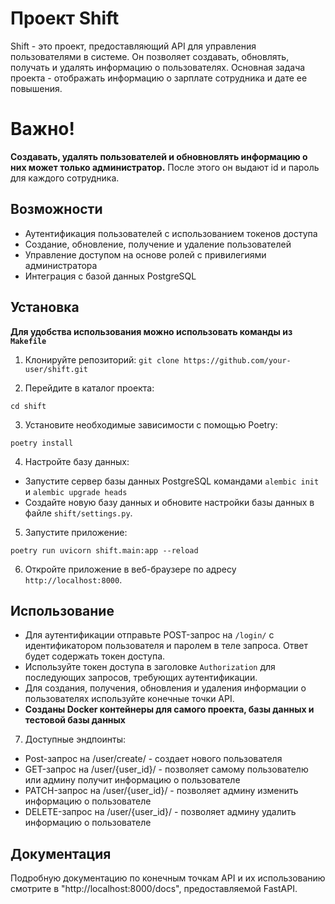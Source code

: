 # Проект Shift

Shift - это проект, предоставляющий API для управления пользователями в системе. Он позволяет создавать, обновлять, получать и удалять информацию о пользователях. Основная задача проекта - отображать информацию о зарплате сотрудника и дате ее повышения.

# Важно!

**Создавать, удалять пользователей и обновновлять информацию о них может только администратор.** После этого он выдают id и пароль для каждого сотрудника.

## Возможности

- Аутентификация пользователей с использованием токенов доступа
- Создание, обновление, получение и удаление пользователей
- Управление доступом на основе ролей с привилегиями администратора
- Интеграция с базой данных PostgreSQL

## Установка

**Для удобства использования можно использовать команды из `Makefile`**

1. Клонируйте репозиторий:
`git clone https://github.com/your-user/shift.git`

2. Перейдите в каталог проекта:

`cd shift`

3. Установите необходимые зависимости с помощью Poetry:

`poetry install`

4. Настройте базу данных:

- Запустите сервер базы данных PostgreSQL командами `alembic init` и `alembic upgrade heads`
- Создайте новую базу данных и обновите настройки базы данных в файле `shift/settings.py`.

5. Запустите приложение:

`poetry run uvicorn shift.main:app --reload`

6. Откройте приложение в веб-браузере по адресу `http://localhost:8000`.

## Использование

- Для аутентификации отправьте POST-запрос на `/login/` с идентификатором пользователя и паролем в теле запроса. Ответ будет содержать токен доступа.
- Используйте токен доступа в заголовке `Authorization` для последующих запросов, требующих аутентификации.
- Для создания, получения, обновления и удаления информации о пользователях используйте конечные точки API.
- **Созданы Docker контейнеры для самого проекта, базы данных и тестовой базы данных**

7. Доступные эндпоинты:

- Post-запрос на /user/create/ - создает нового пользователя 
- GET-запрос на /user/{user_id}/ - позволяет самому пользователю или админу получит информацию о пользователе
- PATCH-запрос на /user/{user_id}/ - позволяет админу изменить информацию о пользователе
- DELETE-запрос на /user/{user_id}/ -  позволяет админу удалить информацию о пользователе

## Документация

Подробную документацию по конечным точкам API и их использованию смотрите в "http://localhost:8000/docs", предоставляемой FastAPI.

